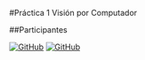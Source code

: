 #Práctica 1 Visión por Computador

##Participantes

[![GitHub](https://img.shields.io/badge/Alejandro-Ortega_González-blue)](https://github.com/AlejandroOrtegaG)
[![GitHub](https://img.shields.io/badge/Joaquín-Villamonte_Pereira-purple)](https://github.com/AlejandroOrtegaG)

